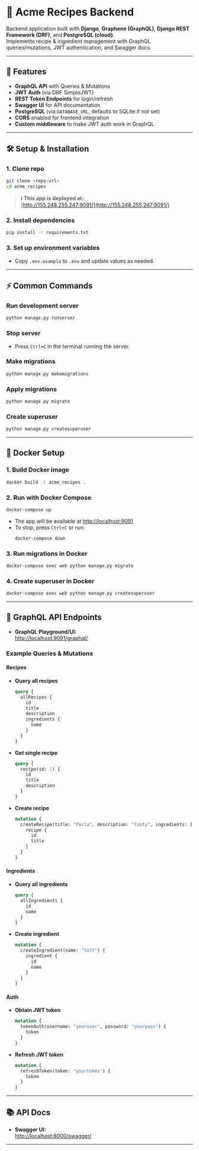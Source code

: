 # 🍲 Acme Recipes Backend

Backend application built with **Django**, **Graphene (GraphQL)**, **Django REST Framework (DRF)**, and **PostgreSQL (cloud)**.  
Implements recipe & ingredient management with GraphQL queries/mutations, JWT authentication, and Swagger docs.  

---

## 🚀 Features
- **GraphQL API** with Queries & Mutations
- **JWT Auth** (via DRF SimpleJWT)
- **REST Token Endpoints** for login/refresh
- **Swagger UI** for API documentation
- **PostgreSQL** (via `DATABASE_URL`, defaults to SQLite if not set)
- **CORS** enabled for frontend integration
- **Custom middleware** to make JWT auth work in GraphQL

---

## 🛠️ Setup & Installation

### 1. Clone repo
```bash
git clone <repo-url>
cd acme_recipes
```

> **ℹ️ This app is deployed at:**  
> [http://155.248.255.247:9091/](http://155.248.255.247:9091/)

### 2. Install dependencies
```bash
pip install -r requirements.txt
```

### 3. Set up environment variables
- Copy `.env.example` to `.env` and update values as needed.

---

## ⚡ Common Commands

### Run development server
```bash
python manage.py runserver
```

### Stop server
- Press `Ctrl+C` in the terminal running the server.

### Make migrations
```bash
python manage.py makemigrations
```

### Apply migrations
```bash
python manage.py migrate
```

### Create superuser
```bash
python manage.py createsuperuser
```

---

## 🐳 Docker Setup

### 1. Build Docker image
```bash
docker build -t acme_recipes .
```

### 2. Run with Docker Compose
```bash
docker-compose up
```

- The app will be available at [http://localhost:9091](http://localhost:9091)
- To stop, press `Ctrl+C` or run:
    ```bash
    docker-compose down
    ```

### 3. Run migrations in Docker
```bash
docker-compose exec web python manage.py migrate
```

### 4. Create superuser in Docker
```bash
docker-compose exec web python manage.py createsuperuser
```

---

## 🔗 GraphQL API Endpoints

- **GraphQL Playground/UI:**  
  [http://localhost:9091/graphql/](http://localhost:9091/graphql/)

### Example Queries & Mutations

#### Recipes

- **Query all recipes**
    ```graphql
    query {
      allRecipes {
        id
        title
        description
        ingredients {
          name
        }
      }
    }
    ```

- **Get single recipe**
    ```graphql
    query {
      recipe(id: 1) {
        id
        title
        description
      }
    }
    ```

- **Create recipe**
    ```graphql
    mutation {
      createRecipe(title: "Pasta", description: "Tasty", ingredients: ["Tomato", "Basil"]) {
        recipe {
          id
          title
        }
      }
    }
    ```

#### Ingredients

- **Query all ingredients**
    ```graphql
    query {
      allIngredients {
        id
        name
      }
    }
    ```

- **Create ingredient**
    ```graphql
    mutation {
      createIngredient(name: "Salt") {
        ingredient {
          id
          name
        }
      }
    }
    ```

#### Auth

- **Obtain JWT token**
    ```graphql
    mutation {
      tokenAuth(username: "youruser", password: "yourpass") {
        token
      }
    }
    ```

- **Refresh JWT token**
    ```graphql
    mutation {
      refreshToken(token: "yourtoken") {
        token
      }
    }
    ```

---

## 📚 API Docs

- **Swagger UI:**  
  [http://localhost:8000/swagger/](http://localhost:8000/swagger/)

---
